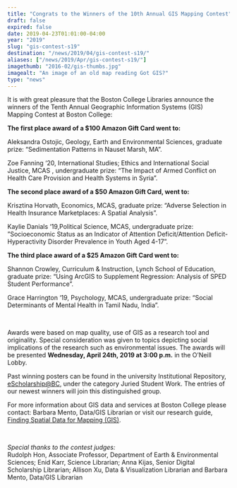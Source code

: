 ```yaml
---
title: "Congrats to the Winners of the 10th Annual GIS Mapping Contest"
draft: false
expired: false
date: 2019-04-23T01:01:00-04:00
year: "2019"
slug: "gis-contest-s19"
destination: "/news/2019/04/gis-contest-s19/"
aliases: ["/news/2019/Apr/gis-contest-s19/"]
imagethumb: "2016-02/gis-thumbs.jpg"
imagealt: "An image of an old map reading Got GIS?"
type: "news"
---
```



It is with great pleasure that the Boston College Libraries announce the winners of the Tenth Annual Geographic Information Systems (GIS) Mapping Contest at Boston College:

<strong>The first place award of a $100 Amazon Gift Card went to:</strong><br/>

Aleksandra Ostojic, Geology, Earth and Environmental Sciences, graduate prize: “Sedimentation Patterns in Nauset Marsh, MA”.

Zoe Fanning ‘20, International Studies; Ethics and International Social Justice, MCAS , undergraduate prize: “The Impact of Armed Conflict on Health Care Provision and Health Systems in Syria”.

<strong>The second place award of a $50 Amazon Gift Card, went to:</strong><br/>

Krisztina Horvath, Economics, MCAS, graduate prize: “Adverse Selection in Health Insurance Marketplaces: A Spatial Analysis”.

Kaylie Danials ‘19,Political Science, MCAS, undergraduate prize: ”Socioeconomic Status as an Indicator of Attention Deficit/Attention Deficit-Hyperactivity Disorder Prevalence in Youth Aged 4-17”.


<strong>The third place award of a $25 Amazon Gift Card went to:</strong><br/>

Shannon Crowley, Curriculum & Instruction, Lynch School of Education, graduate prize: “Using ArcGIS to Supplement Regression: Analysis of SPED Student Performance”.

Grace Harrington ‘19, Psychology, MCAS,  undergraduate prize: “Social Determinants of Mental Health in Tamil Nadu, India”.

<br />

Awards were based on map quality, use of GIS as a research tool and originality.  Special consideration was given to topics depicting social implications of the research such as environmental issues. The awards will be presented <strong>Wednesday, April 24th, 2019 at 3:00 p.m.</strong> in the O’Neill Lobby.

Past winning posters can be found in the university Institutional Repository,  <a href="https://dlib.bc.edu/">eScholarship@BC</a>, under the category Juried Student Work. The entries of our newest winners will join this distinguished group.  

For more information about GIS data and services at Boston College please contact: Barbara Mento, Data/GIS Librarian or visit our research guide, <a href="http://libguides.bc.edu/gis">Finding Spatial Data for Mapping (GIS)</a>.

<br />

<em>Special thanks to the contest judges:</em><br/> 
Rudolph Hon, Associate Professor, Department of Earth & Environmental Sciences; Enid Karr,  Science Librarian; Anna Kijas, Senior Digital Scholarship Librarian; Allison Xu, Data & Visualization Librarian and Barbara Mento, Data/GIS Librarian
 

